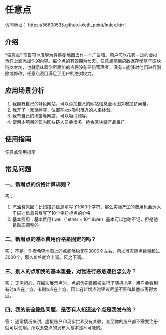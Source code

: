 # 任意点
访问地址： https://56600535.github.io/eth_point/index.html
## 介绍
“任意点” 项目可以理解为将整张地图当作一个广告墙。用户可以花费一定的虚拟币在上面添加你的内容。每个点的有效期为七天。任意点项目的数据存储基于区块链以太坊，也就意味着你所添加的点将没有任何管理者，没有人能够对他们进行删除或修改。任意点项目满足了用户的绝对权力。


## 应用场景分析
1. 我拥有自己的特色网站，可以添加自己的网站信息至地图来增加访问量。
2. 我开了一家烧烤店，位置在xxx吸引附近的人来体验。
3. 我有自己的淘宝等网店，可以吸引顾客。
4. 使用本项目的国内区块链人员会很多，适合区块链产品推广。

## 使用指南
[任意点使用指南](https://github.com/56600535/eth_point/blob/main/operation.md)

## 常见问题
### 一、新增点的价格计算规则？
答： 
1. 汽油费原因：比如描述信息填写了1000个字符，那么实际产生的费用也会远大于描述信息只填写了10个字符标点的价格
2. 基本费用：基本费用1 wei（1ether = 10^18wei）基本可以忽略不记，但是他是动态调整的。

### 二、新增点的基本费用价格是固定的吗？
答： 不是，作者希望地图上的点能够稳定在3000个左右，所以当实际点数量超过3000个，那么价格就会上调。反之下调。

### 三、别人的点和我的基本重叠，对我进行恶意遮挡怎么办？
答： 无需担心，在每次展示点时，点的优先级都被进行了随机排序。用户会看到有时a点在上方，有时b点在上方。因此在新增点时建议尽量不要和其他点离得太近。

### 四、我的安全隐私问题，是否有人知道这个点是我发布的？
答： 通常情况来讲，虚拟账户和现实世界没有关联。甚至你的账户都不需要注册就可以使用。所以追查点的发布人基本是不可能的。
